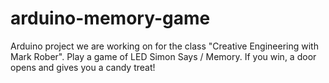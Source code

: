 # arduino-memory-game
Arduino project we are working on for the class "Creative Engineering with Mark Rober". Play a game of LED Simon Says / Memory. If you win, a door opens and gives you a candy treat!
